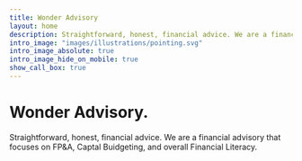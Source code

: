 ```yaml
---
title: Wonder Advisory
layout: home
description: Straightforward, honest, financial advice. We are a financial advisory that focuses on FP&A, Captal Buidgeting, and overall Financial Literacy.
intro_image: "images/illustrations/pointing.svg"
intro_image_absolute: true
intro_image_hide_on_mobile: true
show_call_box: true
---
```


# Wonder Advisory.

Straightforward, honest, financial advice. We are a financial advisory that focuses on FP&A, Captal Buidgeting, and overall Financial Literacy.
